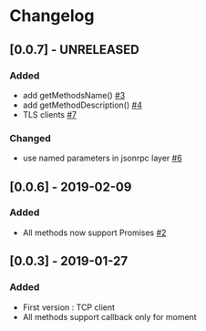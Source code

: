 # Changelog

## [0.0.7] - UNRELEASED

### Added
* add getMethodsName() [#3](https://github.com/sloki-project/sloki-node-client/issues/3)
* add getMethodDescription() [#4](https://github.com/sloki-project/sloki-node-client/issues/4)
* TLS clients [#7](https://github.com/sloki-project/sloki-node-client/issues/7)

### Changed
* use named parameters in jsonrpc layer [#6](https://github.com/sloki-project/sloki-node-client/issues/6)


## [0.0.6] - 2019-02-09

### Added
* All methods now support Promises [#2](https://github.com/sloki-project/sloki-node-client/issues/2)


## [0.0.3] - 2019-01-27

### Added

* First version : TCP client
* All methods support callback only for moment
